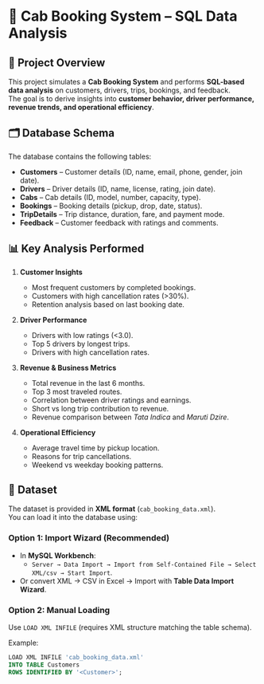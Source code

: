 # 🚖 Cab Booking System – SQL Data Analysis

## 📌 Project Overview
This project simulates a **Cab Booking System** and performs **SQL-based data analysis** on customers, drivers, trips, bookings, and feedback.  
The goal is to derive insights into **customer behavior, driver performance, revenue trends, and operational efficiency**.

## 🗂️ Database Schema
The database contains the following tables:
- **Customers** – Customer details (ID, name, email, phone, gender, join date).
- **Drivers** – Driver details (ID, name, license, rating, join date).
- **Cabs** – Cab details (ID, model, number, capacity, type).
- **Bookings** – Booking details (pickup, drop, date, status).
- **TripDetails** – Trip distance, duration, fare, and payment mode.
- **Feedback** – Customer feedback with ratings and comments.

## 📊 Key Analysis Performed
1. **Customer Insights**
   - Most frequent customers by completed bookings.
   - Customers with high cancellation rates (>30%).
   - Retention analysis based on last booking date.

2. **Driver Performance**
   - Drivers with low ratings (<3.0).
   - Top 5 drivers by longest trips.
   - Drivers with high cancellation rates.

3. **Revenue & Business Metrics**
   - Total revenue in the last 6 months.
   - Top 3 most traveled routes.
   - Correlation between driver ratings and earnings.
   - Short vs long trip contribution to revenue.
   - Revenue comparison between *Tata Indica* and *Maruti Dzire*.

4. **Operational Efficiency**
   - Average travel time by pickup location.
   - Reasons for trip cancellations.
   - Weekend vs weekday booking patterns.

## 📂 Dataset
The dataset is provided in **XML format** (`cab_booking_data.xml`).  
You can load it into the database using:

### Option 1: **Import Wizard (Recommended)**
- In **MySQL Workbench**:  
  - `Server → Data Import → Import from Self-Contained File → Select XML/csv → Start Import`.  
- Or convert XML → CSV in Excel → Import with **Table Data Import Wizard**.

### Option 2: **Manual Loading**
Use `LOAD XML INFILE` (requires XML structure matching the table schema).  

Example:
```sql
LOAD XML INFILE 'cab_booking_data.xml'
INTO TABLE Customers
ROWS IDENTIFIED BY '<Customer>';
